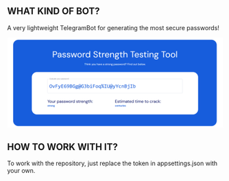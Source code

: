 ## WHAT KIND OF BOT?

A very lightweight TelegramBot for generating the most secure passwords!

![Proof of password security](https://github.com/yokohama-spirit/PasswordGeneratorBot/raw/main/screen/screen.png)

## HOW TO WORK WITH IT?

To work with the repository, just replace the token in appsettings.json with your own.
